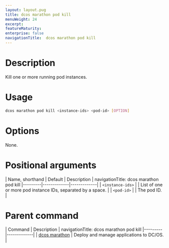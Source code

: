```yaml
---
layout: layout.pug
title: dcos marathon pod kill
menuWeight: 24
excerpt:
featureMaturity:
enterprise: false
navigationTitle:  dcos marathon pod kill
---
```


<!-- This source repo for this topic is https://github.com/dcos/dcos-docs -->


# Description
Kill one or more running pod instances.

# Usage

```bash
dcos marathon pod kill <instance-ids> <pod-id> [OPTION]
```

# Options

None.

# Positional arguments

| Name, shorthand | Default | Description |
navigationTitle:  dcos marathon pod kill
|---------|-------------|-------------|
| `<instance-ids>`   |             | List of one or more pod instance IDs, separated by a space. |
| `<pod-id>`   |             | The pod ID. |

# Parent command

| Command | Description |
navigationTitle:  dcos marathon pod kill
|---------|-------------|
| [dcos marathon](/docs/1.10/cli/command-reference/dcos-marathon/) | Deploy and manage applications to DC/OS. |

<!-- # Examples -->
